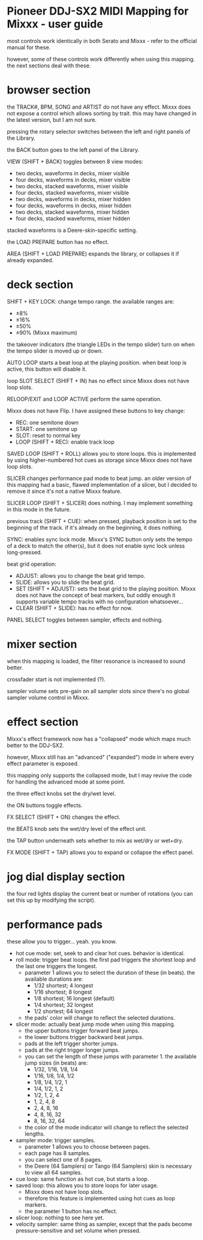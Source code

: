 # Pioneer DDJ-SX2 MIDI Mapping for Mixxx - user guide

most controls work identically in both Serato and Mixxx - refer to the official manual for these.

however, some of these controls work differently when using this mapping. the next sections deal with these.

# browser section

the TRACK#, BPM, SONG and ARTIST do not have any effect. Mixxx does not expose a control which allows sorting by trait. this may have changed in the latest version, but I am not sure.

pressing the rotary selector switches between the left and right panels of the Library.

the BACK button goes to the left panel of the Library.

VIEW (SHIFT + BACK) toggles between 8 view modes:
- two decks, waveforms in decks, mixer visible
- four decks, waveforms in decks, mixer visible
- two decks, stacked waveforms, mixer visible
- four decks, stacked waveforms, mixer visible
- two decks, waveforms in decks, mixer hidden
- four decks, waveforms in decks, mixer hidden
- two decks, stacked waveforms, mixer hidden
- four decks, stacked waveforms, mixer hidden

stacked waveforms is a Deere-skin-specific setting.

the LOAD PREPARE button has no effect.

AREA (SHIFT + LOAD PREPARE) expands the library, or collapses it if already expanded.

# deck section

SHIFT + KEY LOCK: change tempo range. the available ranges are:
- ±8%
- ±16%
- ±50%
- ±90% (Mixxx maximum)

the takeover indicators (the triangle LEDs in the tempo slider) turn on when the tempo slider is moved up or down.

AUTO LOOP starts a beat loop at the playing position.
when beat loop is active, this button will disable it.

loop SLOT SELECT (SHIFT + IN) has no effect since Mixxx does not have loop slots.

RELOOP/EXIT and LOOP ACTIVE perform the same operation.

Mixxx does not have Flip. I have assigned these buttons to key change:
- REC: one semitone down
- START: one semitone up
- SLOT: reset to normal key
- LOOP (SHIFT + REC): enable track loop

SAVED LOOP (SHIFT + ROLL) allows you to store loops.
this is implemented by using higher-numbered hot cues as storage since Mixxx does not have loop slots.

SLICER changes performance pad mode to beat jump.
an older version of this mapping had a basic, flawed implementation of a slicer, but I decided to remove it since it's not a native Mixxx feature.

SLICER LOOP (SHIFT + SLICER) does nothing. I may implement something in this mode in the future.

previous track (SHIFT + CUE): when pressed, playback position is set to the beginning of the track. if it's already on the beginning, it does nothing.

SYNC: enables sync lock mode. Mixxx's SYNC button only sets the tempo of a deck to match the other(s), but it does not enable sync lock unless long-pressed.

beat grid operation:
- ADJUST: allows you to change the beat grid tempo.
- SLIDE: allows you to slide the beat grid.
- SET (SHIFT + ADJUST): sets the beat grid to the playing position. Mixxx does not have the concept of beat markers, but oddly enough it supports variable tempo tracks with no configuration whatsoever...
- CLEAR (SHIFT + SLIDE): has no effect for now.

PANEL SELECT toggles between sampler, effects and nothing.

# mixer section

when this mapping is loaded, the filter resonance is increased to sound better.

crossfader start is not implemented (?).

sampler volume sets pre-gain on all sampler slots since there's no global sampler volume control in Mixxx.

# effect section

Mixxx's effect framework now has a "collapsed" mode which maps much better to the DDJ-SX2.

however, Mixxx still has an "advanced" ("expanded") mode in where every effect parameter is exposed.

this mapping only supports the collapsed mode, but I may revive the code for handling the advanced mode at some point.

the three effect knobs set the dry/wet level.

the ON buttons toggle effects.

FX SELECT (SHIFT + ON) changes the effect.

the BEATS knob sets the wet/dry level of the effect unit.

the TAP button underneath sets whether to mix as wet/dry or wet+dry.

FX MODE (SHIFT + TAP) allows you to expand or collapse the effect panel.

# jog dial display section

the four red lights display the current beat or number of rotations (you can set this up by modifying the script).

# performance pads

these allow you to trigger... yeah. you know.

- hot cue mode: set, seek to and clear hot cues. behavior is identical.
- roll mode: trigger beat loops. the first pad triggers the shortest loop and the last one triggers the longest.
  - parameter 1 allows you to select the duration of these (in beats). the available durations are:
    - 1/32 shortest; 4 longest
    - 1/16 shortest; 8 longest
    - 1/8 shortest; 16 longest (default)
    - 1/4 shortest; 32 longest
    - 1/2 shortest; 64 longest
  - the pads' color will change to reflect the selected durations.
- slicer mode: actually beat jump mode when using this mapping.
  - the upper buttons trigger forward beat jumps.
  - the lower buttons trigger backward beat jumps.
  - pads at the left trigger shorter jumps.
  - pads at the right trigger longer jumps.
  - you can set the length of these jumps with parameter 1. the available jump sizes (in beats) are:
    - 1/32, 1/16, 1/8, 1/4
    - 1/16,  1/8, 1/4, 1/2
    -  1/8,  1/4, 1/2,   1
    -  1/4,  1/2,   1,   2
    -  1/2,    1,   2,   4
    -    1,    2,   4,   8
    -    2,    4,   8,  16
    -    4,    8,  16,  32
    -    8,   16,  32,  64
  - the color of the mode indicator will change to reflect the selected lengths.
- sampler mode: trigger samples.
  - parameter 1 allows you to choose between pages.
  - each page has 8 samples.
  - you can select one of 8 pages.
  - the Deere (64 Samplers) or Tango (64 Samplers) skin is necessary to view all 64 samples.
- cue loop: same function as hot cue, but starts a loop.
- saved loop: this allows you to store loops for later usage.
  - Mixxx does not have loop slots.
  - therefore this feature is implemented using hot cues as loop markers.
  - the parameter 1 button has no effect.
- slicer loop: nothing to see here yet.
- velocity sampler: same thing as sampler, except that the pads become pressure-sensitive and set volume when pressed.
